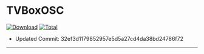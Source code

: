 # TVBoxOSC
[![Download](https://img.shields.io/github/v/release/dabbing2019/TVBoxOSC-dabao?color=orange&logoColor=orange&label=Download&logo=DocuSign)](https://github.com/dabbing2019/TVBoxOSC-dabao/releases/latest) 
[![Total](https://shields.io/github/downloads/dabbing2019/TVBoxOSC-dabao/total?logo=Bookmeter&label=Counts&logoColor=yellow&color=yellow)](https://github.com/dabbing2019/TVBoxOSC-dabao/releases)
+ Updated Commit: 32ef3d1179852957e5d5a27cd4da38bd24786f72

----------------------------------------------

